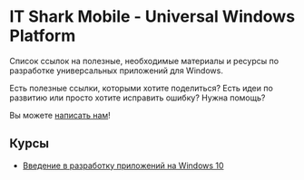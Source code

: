 # IT Shark Mobile - Universal Windows Platform
Список ссылок на полезные, необходимые материалы и ресурсы по разработке универсальных приложений для Windows.

Есть полезные ссылки, которыми хотите поделиться? Есть идеи по развитию или просто хотите исправить ошибку? Нужна помощь?

Вы можете [написать нам](https://github.com/it-shark-pro/mobile-uwp/issues/new)!

## Курсы
- [Введение в разработку приложений на Windows 10](https://mva.microsoft.com/ru/training-courses/-windows-10-15867?l=te9X0gf7B_5605192797)
